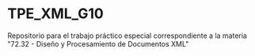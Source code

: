 # TPE_XML_G10
Repositorio para el trabajo práctico especial correspondiente a la materia "72.32 - Diseño y Procesamiento de Documentos XML"
